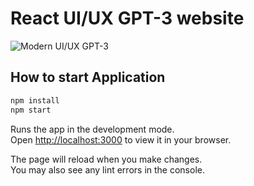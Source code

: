 # React UI/UX GPT-3 website

![Modern UI/UX GPT-3](https://i.ibb.co/TR5LW9z/image.png)

## How to start Application
  ```sh
  npm install
  npm start
  ```

Runs the app in the development mode.\
Open [http://localhost:3000](http://localhost:3000) to view it in your browser.

The page will reload when you make changes.\
You may also see any lint errors in the console.

